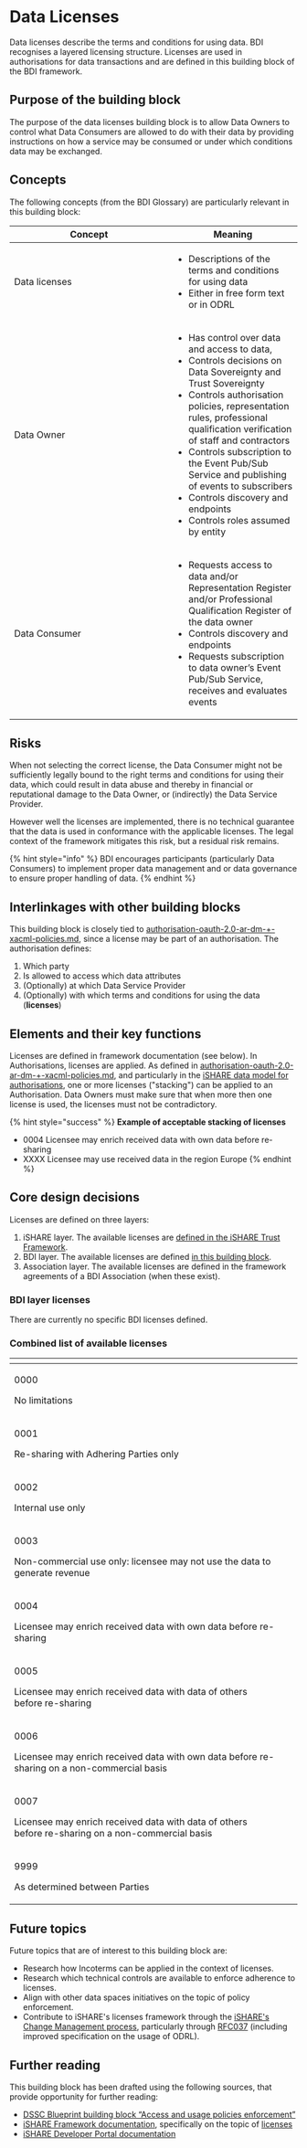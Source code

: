 # Data Licenses

Data licenses describe the terms and conditions for using data. BDI recognises a layered licensing structure. Licenses are used in authorisations for data transactions and are defined in this building block of the BDI framework.

## Purpose of the building block

The purpose of the data licenses building block is to allow Data Owners to control what Data Consumers are allowed to do with their data by providing instructions on how a service may be consumed or under which conditions data may be exchanged.

## Concepts

The following concepts (from the BDI Glossary) are particularly relevant in this building block:

<table><thead><tr><th width="262">Concept</th><th>Meaning</th></tr></thead><tbody><tr><td>Data licenses</td><td><ul><li>Descriptions of the terms and conditions for using data</li><li>Either in free form text or in ODRL</li></ul></td></tr><tr><td>Data Owner</td><td><ul><li>Has control over data and access to data,</li><li>Controls decisions on Data Sovereignty and Trust Sovereignty</li><li>Controls authorisation policies, representation rules, professional qualification verification of staff and contractors</li><li>Controls subscription to the Event Pub/Sub Service and publishing of events to subscribers</li><li>Controls discovery and endpoints</li><li>Controls roles assumed by entity</li></ul></td></tr><tr><td>Data Consumer</td><td><ul><li>Requests access to data and/or Representation Register and/or Professional Qualification Register of the data owner</li><li>Controls discovery and endpoints</li><li>Requests subscription to data owner’s Event Pub/Sub Service, receives and evaluates events</li></ul></td></tr></tbody></table>

## Risks

When not selecting the correct license, the Data Consumer might not be sufficiently legally bound to the right terms and conditions for using their data, which could result in data abuse and thereby in financial or reputational damage to the Data Owner, or (indirectly) the Data Service Provider.

However well the licenses are implemented, there is no technical guarantee that the data is used in conformance with the applicable licenses. The legal context of the framework mitigates this risk, but a residual risk remains.

{% hint style="info" %}
BDI encourages participants (particularly Data Consumers) to implement proper data management and or data governance to ensure proper handling of data.
{% endhint %}

## Interlinkages with other building blocks

This building block is closely tied to [authorisation-oauth-2.0-ar-dm-+-xacml-policies.md](../trust-kit/authorisation-oauth-2.0-ar-dm-+-xacml-policies.md "mention"), since a license may be part of an authorisation. The authorisation defines:

1. Which party
2. Is allowed to access which data attributes
3. (Optionally) at which Data Service Provider
4. (Optionally) with which terms and conditions for using the data (**licenses**)

## Elements and their key functions

Licenses are defined in framework documentation (see below). In Authorisations, licenses are applied. As defined in [authorisation-oauth-2.0-ar-dm-+-xacml-policies.md](../trust-kit/authorisation-oauth-2.0-ar-dm-+-xacml-policies.md "mention"), and particularly in the [iSHARE data model for authorisations](https://dev.ishare.eu/reference/delegation-mask/policy-sets), one or more licenses ("stacking") can be applied to an Authorisation. Data Owners must make sure that when more then one license is used, the licenses must not be contradictory.

{% hint style="success" %}
**Example of acceptable stacking of licenses**

* 0004 Licensee may enrich received data with own data before re-sharing
* XXXX Licensee may use received data in the region Europe
{% endhint %}

## Core design decisions

Licenses are defined on three layers:

1. iSHARE layer. The available licenses are [defined in the iSHARE Trust Framework](https://framework.ishare.eu/detailed-descriptions/functional/licenses).
2. BDI layer. The available licenses are defined [in this building block](data-licenses.md#bdi-layer-licenses).
3. Association layer. The available licenses are defined in the framework agreements of a BDI Association (when these exist).

### BDI layer licenses

There are currently no specific BDI licenses defined.

### Combined list of available licenses

<table data-view="cards"><thead><tr><th></th><th data-hidden></th><th data-hidden></th></tr></thead><tbody><tr><td><p>0000</p><p>No limitations</p></td><td></td><td></td></tr><tr><td><p>0001</p><p>Re-sharing with Adhering Parties only</p></td><td></td><td></td></tr><tr><td><p>0002</p><p>Internal use only</p></td><td></td><td></td></tr><tr><td><p>0003</p><p>Non-commercial use only: licensee may not use the data to generate revenue</p></td><td></td><td></td></tr><tr><td><p>0004</p><p>Licensee may enrich received data with own data before re-sharing</p></td><td></td><td></td></tr><tr><td><p>0005</p><p>Licensee may enrich received data with data of others before re-sharing</p></td><td></td><td></td></tr><tr><td><p>0006</p><p>Licensee may enrich received data with own data before re-sharing on a non-commercial basis</p></td><td></td><td></td></tr><tr><td><p>0007</p><p>Licensee may enrich received data with data of others before re-sharing on a non-commercial basis</p></td><td></td><td></td></tr><tr><td><p>9999</p><p>As determined between Parties</p></td><td></td><td></td></tr></tbody></table>

## Future topics

Future topics that are of interest to this building block are:

* Research how Incoterms can be applied in the context of licenses.
* Research which technical controls are available to enforce adherence to licenses.
* Align with other data spaces initiatives on the topic of policy enforcement.
* Contribute to iSHARE's licenses framework through the [iSHARE's Change Management process](https://changes.ishare.eu), particularly through [RFC037](https://gitlab.com/ishare-foundation/cab/rfc/-/issues/7) (including improved specification on the usage of ODRL).

## Further reading

This building block has been drafted using the following sources, that provide opportunity for further reading:

* [DSSC Blueprint building block “Access and usage policies enforcement”](https://dssc.eu/space/BVE/357075567/Access+%26+Usage+Policies+Enforcement)
* [iSHARE Framework documentation](https://framework.ishare.eu/), specifically on the topic of [licenses](https://framework.ishare.eu/is/licenses)
* [iSHARE Developer Portal documentation](https://dev.ishare.eu/)

